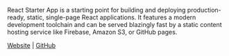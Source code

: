 React Starter App is a starting point for building and deploying production-ready, static, single-page React applications. It features a modern development toolchain and can be served blazingly fast by a static content hosting service like Firebase, Amazon S3, or GitHub pages.

[Website][website] | [GitHub][github]

[website]: <https://react-starter-app.firebaseapp.com/>
[github]: <https://github.com/mksarge/react-starter-app>
